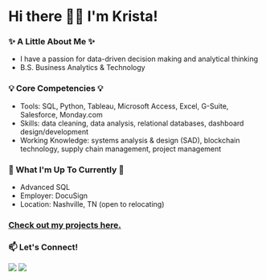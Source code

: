 # Hi there 👋🏻 I'm Krista!

### :sparkles: A Little About Me :sparkles:
* I have a passion for data-driven decision making and analytical thinking 
* B.S. Business Analytics & Technology

### :bulb: Core Competencies :bulb:
* Tools: SQL, Python, Tableau, Microsoft Access, Excel, G-Suite, Salesforce, Monday.com
* Skills: data cleaning, data analysis, relational databases, dashboard design/development
* Working Knowledge: systems analysis & design (SAD), blockchain technology, supply chain management, project management

### :memo: What I'm Up To Currently :memo:
* Advanced SQL
* Employer: DocuSign
* Location: Nashville, TN (open to relocating)

### [Check out my projects here.](https://github.com/kegraham91/My-Projects/blob/main/README.md) 

### 📫 Let's Connect!
 [<img src="https://img.shields.io/badge/LinkedIn-0077B5?style=for-the-badge&logo=linkedin&logoColor=white"/>](https://www.linkedin.com/in/krista-graham/) 
 [<img src="https://img.shields.io/badge/Gmail-D14836?style=for-the-badge&logo=gmail&logoColor=white"/>](<mailto: k.e.graham91@gmail.com>) 


